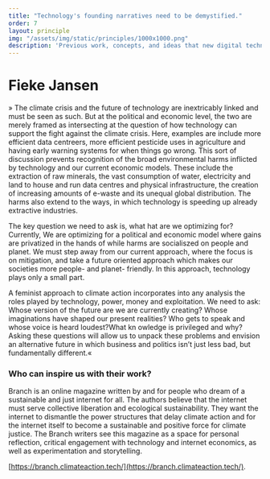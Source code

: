```yaml
---
title: "Technology's founding narratives need to be demystified."
order: 7
layout: principle
img: "/assets/img/static/principles/1000x1000.png"
description: 'Previous work, concepts, and ideas that new digital technology is being built upon have to be credited. Name, acknowledge, and share: "The first unavoidable step into a feminist internet is the act of naming all creators, inventors that nurture the infrastructure and the code."'
---
```


# Fieke Jansen

» The climate crisis and the future of technology are inextricably linked and must be seen as such. But at the political and economic level, the two are merely framed as intersecting at the question of how technology can support the fight against the climate crisis. Here, examples are include more efficient data centreers, more efficient pesticide uses in agriculture and having early warning systems for when things go wrong. This sort of discussion prevents recognition of the broad environmental harms inflicted by technology and our current economic models. These include the extraction of raw minerals, the vast consumption of water, electricity and land to house and run data centres and physical infrastructure, the creation of increasing amounts of e-waste and its unequal global distribution. The harms also extend to the ways, in which technology is speeding up already extractive industries.

The key question we need to ask is, what hat are we optimizing for? Currently, We are optimizing for a political and economic model where gains are privatized in the hands of while harms are socialiszed on people and planet. We must step away from our current approach, where the focus is on mitigation, and  take a future oriented approach which makes our societies more people- and planet- friendly. In this approach, technology plays only a small part.

A feminist approach to climate action incorporates into any analysis the roles played by technology, power, money and exploitation. We need to ask: Whose version of the future are we are currently creating? Whose imaginations have shaped our present realities? Who gets to speak and whose voice is heard loudest?What kn owledge is privileged and why? Asking these questions will allow us to unpack these problems and envision an alternative future in which business and politics isn’t just less bad, but fundamentally different.«

<div class="principle-info-box" markdown="1">

### Who can inspire us with their work?

Branch is an online magazine written by and for people who dream of a sustainable and just internet for all. The authors believe that the internet must serve collective liberation and ecological sustainability. They want the internet to dismantle the power structures that delay climate action and for the internet itself to become a sustainable and positive force for climate justice. The Branch writers see this magazine as a space for personal reflection, critical engagement with technology and internet economics, as well as experimentation and storytelling.

[https://branch.climateaction.tech/](https://branch.climateaction.tech/).

</div>







